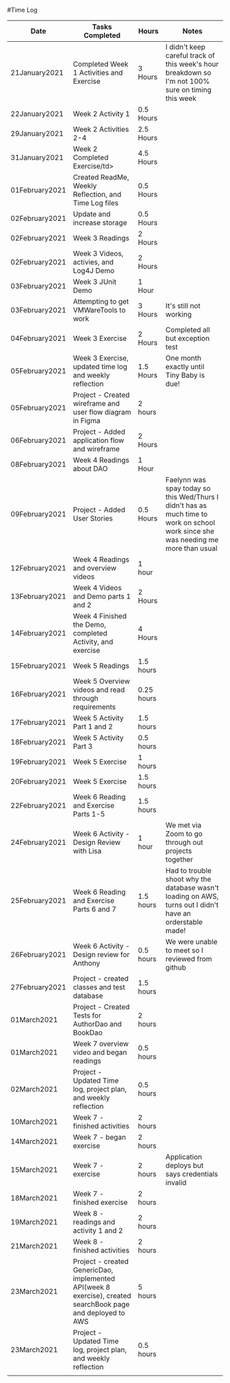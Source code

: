 #Time Log

<table>

<thead>
<tr><th>Date</th><th>Tasks Completed</th><th>Hours</th><th>Notes</th></tr>
</thead>

<tbody>
<tr><td>21January2021</td><td>Completed Week 1 Activities and Exercise</td>
        <td>3 Hours</td><td>I didn't keep careful track of this week's hour breakdown so I'm not 100% sure on timing
                this week</td></tr>
<tr><td>22January2021</td><td>Week 2 Activity 1</td><td>0.5 Hours</td><td></td></tr>
<tr><td>29January2021</td><td>Week 2 Activities 2-4</td><td>2.5 Hours</td><td></td></tr>
<tr><td>31January2021</td><td>Week 2 Completed Exercise/td><td>4.5 Hours</td><td></td></tr>
<tr><td>01February2021</td><td>Created ReadMe, Weekly Reflection, and Time Log files</td><td>0.5 Hours</td><td></td></tr>
<tr><td>02February2021</td><td>Update and increase storage</td><td>0.5 Hours</td><td></td></tr>
<tr><td>02February2021</td><td>Week 3 Readings</td><td>2 Hours</td><td></td></tr>
<tr><td>02February2021</td><td>Week 3 Videos, activies, and Log4J Demo</td><td>2 Hours</td><td></td></tr>
<tr><td>03February2021</td><td>Week 3 JUnit Demo</td><td>1 Hour</td><td></td></tr>
<tr><td>03February2021</td><td>Attempting to get VMWareTools to work</td><td>3 Hours</td><td>It's still not working</tr>
<tr><td>04February2021</td><td>Week 3 Exercise</td><td>2 Hours</td><td>Completed all but exception test</td></tr>
<tr><td>05February2021</td><td>Week 3 Exercise, updated time log and weekly reflection</td><td>1.5 Hours</td><td>One month exactly until Tiny Baby is due!</td></tr>
<tr><td>05February2021</td><td>Project - Created wireframe and user flow diagram in Figma</td><td>2 hours</td><td></td></tr>
<tr><td>06February2021</td><td>Project - Added application flow and wireframe</td><td>2 Hours</td><td></td></tr>
<tr><td>08February2021</td><td>Week 4 Readings about DAO</td><td>1 Hour</td><td></td></tr>
<tr><td>09February2021</td><td>Project - Added User Stories</td><td>0.5 Hours</td><td>Faelynn was spay today so this Wed/Thurs I didn't has as much time to work on school work since she was needing me more than usual</td></tr>
<tr><td>12February2021</td><td>Week 4 Readings and overview videos</td><td>1 hour</td><td></td></tr>
<tr><td>13February2021</td><td>Week 4 Videos and Demo parts 1 and 2</td><td>2 Hours</td><td></td></tr>
<tr><td>14February2021</td><td>Week 4 Finished the Demo, completed Activity, and exercise</td><td>4 Hours</td><td></td></tr>
<tr><td>15February2021</td><td>Week 5 Readings</td><td>1.5 hours</td><td></td></tr>
<tr><td>16February2021</td><td>Week 5 Overview videos and read through requirements</td><td>0.25 hours</td><td></td></tr>
<tr><td>17February2021</td><td>Week 5 Activity Part 1 and 2</td><td>1.5 hours</td><td></td></tr>
<tr><td>18February2021</td><td>Week 5 Activity Part 3</td><td>0.5 hours</td><td></td></tr>
<tr><td>19February2021</td><td>Week 5 Exercise</td><td>1 hours</td><td></td></tr>
<tr><td>20February2021</td><td>Week 5 Exercise</td><td>1.5 hours</td><td></td></tr>
<tr><td>22February2021</td><td>Week 6 Reading and Exercise Parts 1-5</td><td>1.5 hours</td><td></td></tr>
<tr><td>24February2021</td><td>Week 6 Activity - Design Review with Lisa</td><td>1 hour</td><td>We met via Zoom to go through out projects together</td></tr>
<tr><td>25February2021</td><td>Week 6 Reading and Exercise Parts 6 and 7</td><td>1.5 hours</td><td>Had to trouble shoot why the database wasn't loading on AWS, turns out I didn't have an orderstable made!</td></tr>
<tr><td>26February2021</td><td>Week 6 Activity - Design review for Anthony </td><td>0.5 hours</td><td>We were unable to meet so I reviewed from github</td></tr>
<tr><td>27February2021</td><td>Project - created classes and test database</td><td>1.5 hours</td><td></td></tr>
<tr><td>01March2021</td><td>Project - Created Tests for AuthorDao and BookDao</td><td>2 hours</td><td></td></tr>
<tr><td>01March2021</td><td>Week 7 overview video and began readings</td><td>0.5 hours</td><td></td></tr>
<tr><td>02March2021</td><td>Project - Updated Time log, project plan, and weekly reflection</td><td>0.5 hours</td><td></td></tr>
<tr><td>10March2021</td><td>Week 7 - finished activities</td><td>2 hours</td><td></td></tr>
<tr><td>14March2021</td><td>Week 7 - began exercise</td><td>2 hours</td><td></td></tr>
<tr><td>15March2021</td><td>Week 7 - exercise</td><td>2 hours</td><td>Application deploys but says credentials invalid</td></tr>
<tr><td>18March2021</td><td>Week 7 - finished exercise</td><td>2 hours</td><td></td></tr>
<tr><td>19March2021</td><td>Week 8 - readings and activity 1 and 2</td><td>2 hours</td><td></td></tr>
<tr><td>21March2021</td><td>Week 8 - finished activities</td><td>2 hours</td><td></td></tr>
<tr><td>23March2021</td><td>Project - created GenericDao, implemented API(week 8 exercise), created searchBook page and deployed to AWS</td><td>5 hours</td><td></td></tr>
<tr><td>23March2021</td><td>Project - Updated Time log, project plan, and weekly reflection</td><td>0.5 hours</td><td></td></tr>
<tr><td></td></tr>
</tbody>

</table>